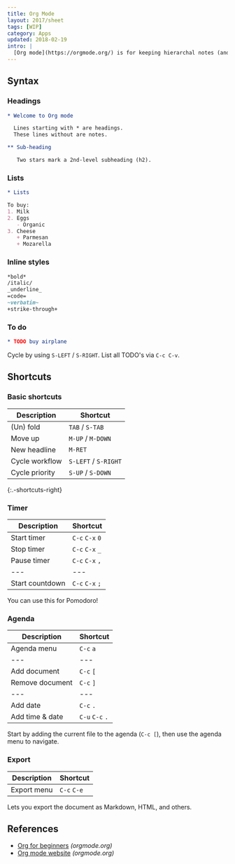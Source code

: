 ```yaml
---
title: Org Mode
layout: 2017/sheet
tags: [WIP]
category: Apps
updated: 2018-02-19
intro: |
  [Org mode](https://orgmode.org/) is for keeping hierarchal notes (and more) in Emacs.
---
```


## Syntax

<!-- {.-three-column} -->

### Headings

```org
* Welcome to Org mode

  Lines starting with * are headings.
  These lines without are notes.

** Sub-heading

   Two stars mark a 2nd-level subheading (h2).
```

### Lists

```org
* Lists

To buy:
1. Milk
2. Eggs
   - Organic
3. Cheese
   + Parmesan
   + Mozarella
```

### Inline styles

```org
*bold*
/italic/
_underline_
=code=
~verbatim~
+strike-through+
```

### To do

```org
* TODO buy airplane
```

Cycle by using `S-LEFT` / `S-RIGHT`. List all TODO's via `C-c C-v`.

## Shortcuts

<!-- {.-three-column} -->

### Basic shortcuts

| Description    | Shortcut             |
| -------------- | -------------------- |
| (Un) fold      | `TAB` / `S-TAB`      |
| Move up        | `M-UP` / `M-DOWN`    |
| New headline   | `M-RET`              |
| Cycle workflow | `S-LEFT` / `S-RIGHT` |
| Cycle priority | `S-UP` / `S-DOWN`    |

{:.-shortcuts-right}

### Timer

| Description     | Shortcut        |
| --------------- | --------------- |
| Start timer     | `C-c` `C-x` `0` |
| Stop timer      | `C-c` `C-x` `_` |
| Pause timer     | `C-c` `C-x` `,` |
| ---             | ---             |
| Start countdown | `C-c` `C-x` `;` |

<!-- {-shortcuts-right} -->

You can use this for Pomodoro!

### Agenda

| Description     | Shortcut        |
| --------------- | --------------- |
| Agenda menu     | `C-c` `a`       |
| ---             | ---             |
| Add document    | `C-c` `[`       |
| Remove document | `C-c` `]`       |
| ---             | ---             |
| Add date        | `C-c` `.`       |
| Add time & date | `C-u` `C-c` `.` |

<!-- {-shortcuts-right} -->

Start by adding the current file to the agenda (`C-c [`), then use the agenda menu to navigate.

### Export

| Description | Shortcut    |
| ----------- | ----------- |
| Export menu | `C-c` `C-e` |

Lets you export the document as Markdown, HTML, and others.

## References

* [Org for beginners](https://orgmode.org/worg/org-tutorials/org4beginners.html) _(orgmode.org)_
* [Org mode website](https://orgmode.org/) _(orgmode.org)_

